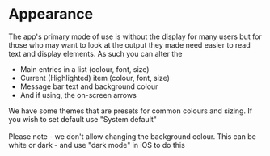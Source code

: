 # Appearance

The app's primary mode of use is without the display for many users but for those who may want to look at the output they made need easier to read text and display elements. As such you can alter the

* Main entries in a list (colour, font, size)
* Current (Highlighted) item (colour, font, size)
* Message bar text and background colour
* And if using, the on-screen arrows

We have some themes that are presets for common colours and sizing. If you wish to set default use "System default"\
\
Please note - we don't allow changing the background colour. This can be white or dark - and use "dark mode" in iOS to do this
